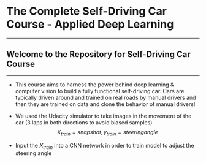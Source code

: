 # The Complete Self-Driving Car Course -  Applied Deep Learning 
---
## Welcome to the Repository for Self-Driving Car Course
---

* This course aims to harness the power behind deep learning & computer vision to build a fully functional self-driving car. Cars are typically driven around and trained on real roads by manual drivers and then they are trained on data and clone the behavior of manual drivers!

* We used the Udacity simulator to take images in the movement of the car (3 laps in both directions to avoid biased samples)
  $$X_{train} = snapshot, y_{train} = steering angle$$

* Input the $X_{train}$ into a CNN network in order to train model to adjust the steering angle

### 
